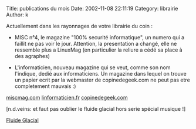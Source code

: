 Title: publications du mois
Date: 2002-11-08 22:11:19
Category: librairie
Author: k

Actuellement dans les rayonnages de votre librairie du coin :

- MISC n°4, le magazine "100% securité informatique", un numero qui a faillit ne pas voir le jour. Attention, la presentation a changé, elle ne ressemble plus a LinuxMag (en particulier la reliure a cédé sa place à des agraphes)

- L'informaticien, nouveau magazine qui se veut, comme son nom l'indique, dedié aux informaticiens. Un magazine dans lequel on trouve un papier ecrit par la webmaster de copinedegeek.com ne peut pas etre completement mauvais :)

[miscmag.com](http://www.miscmag.com)
[linformaticien.fr](http://www.linformaticien.fr)
[copinedegeek.com](http://www.copinedegeek.com)

[n.d.veins: et faut pas oublier le fluide glacial hors serie spécial musique !]

[Fluide Glacial](http://www.fluideglacial.com)